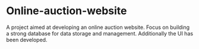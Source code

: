 # Online-auction-website
A project aimed at developing an online auction website. Focus on building a strong database for data storage and management. Additionally the UI has been developed.
